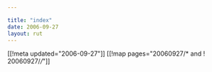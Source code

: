 ```yaml
---

title: "index"
date: 2006-09-27
layout: rut
---
```


[[!meta updated="2006-09-27"]]
[[!map pages="20060927/* and ! 20060927/*/*"]]
